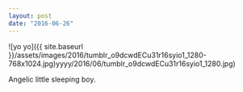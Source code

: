 ```yaml
---
layout: post
date: "2016-06-26"
---
```


![yo yo]({{ site.baseurl }}/assets/images/2016/tumblr_o9dcwdECu31r16syio1_1280-768x1024.jpg)yyyy/2016/06/tumblr_o9dcwdECu31r16syio1_1280.jpg)

Angelic little sleeping boy.
